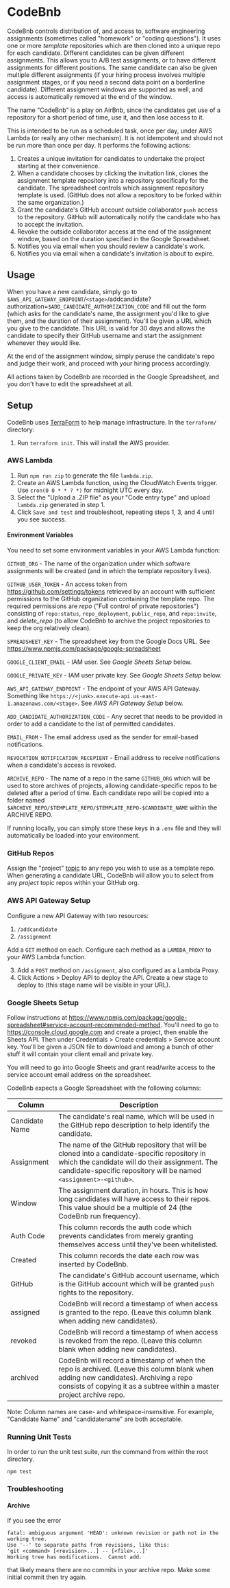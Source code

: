 # CodeBnb
CodeBnb controls distribution of, and access to, software engineering assignments (sometimes called "homework" or "coding questions"). It uses one or more _template_ repositories which are then cloned into a unique repo for each candidate. Different candidates can be given different assignments. This allows you to A/B test assignments, or to have different assignments for different positions. The same candidate can also be given multiple different assignments (if your hiring process involves multiple assignment stages, or if you need a second data point on a borderline candidate). Different assignment windows are supported as well, and access is automatically removed at the end of the window.

The name "CodeBnb" is a play on AirBnb, since the candidates get use of a repository for a short period of time, use it, and then lose access to it.

This is intended to be run as a scheduled task, once per day, under AWS Lambda (or really any other mechanism). It is not idempotent and should not be run more than once per day. It performs the following actions:

1. Creates a unique invitation for candidates to undertake the project starting at their convenience.
2. When a candidate chooses by clicking the invitation link, clones the assignment template repository into a repository specifically for the candidate. The spreadsheet controls which assignment repository template is used. (GitHub does not allow a repository to be forked within the same organization.)
3. Grant the candidate's GitHub account outside collaborator `push` access to the repository. GitHub will automatically notify the candidate who has to accept the invitation.
5. Revoke the outside collaborator access at the end of the assignment window, based on the duration specified in the Google Spreadsheet.
6. Notifies you via email when you should review a candidate's work.
7. Notifies you via email when a candidate's invitation is about to expire.

## Usage
When you have a new candidate, simply go to `$AWS_API_GATEWAY_ENDPOINT`/`<stage>`/addcandidate?authorization=`$ADD_CANDIDATE_AUTHORIZATION_CODE` and fill out the form (which asks for the candidate's name, the assignment you'd like to give them, and the duration of their assignment). You'll be given a URL which you give to the candidate. This URL is valid for 30 days and allows the candidate to specify their GitHub username and start the assignment whenever they would like.

At the end of the assignment window, simply peruse the candidate's repo and judge their work, and proceed with your hiring process accordingly.

All actions taken by CodeBnb are recorded in the Google Spreadsheet, and you don't have to edit the spreadsheet at all.

## Setup
CodeBnb uses [TerraForm](http://terraform.io) to help manage infrastructure. In the `terraform/` directory:

1. Run `terraform init`. This will install the AWS provider.

### AWS Lambda
1. Run `npm run zip` to generate the file `lambda.zip`.
2. Create an AWS Lambda function, using the CloudWatch Events trigger. Use `cron(0 0 * * ? *)` for midnight UTC every day.
3. Select the "Upload a .ZIP file" as your "Code entry type" and upload `lambda.zip` generated in step 1.
4. Click `Save and test` and troubleshoot, repeating steps 1, 3, and 4 until you see success.

#### Environment Variables

You need to set some environment variables in your AWS Lambda function:

`GITHUB_ORG` - The name of the organization under which software assignments will be created (and in which the template repository lives).

`GITHUB_USER_TOKEN` - An access token from https://github.com/settings/tokens retrieved by an account with sufficient permissions to the GitHub organization containing the template repo. The required permissions are *repo* ("Full control of private repositories") consisting of `repo:status`, `repo_deployment`, `public_repo`, and `repo:invite`, and *delete_repo* (to allow CodeBnb to archive the project repositories to keep the org relatively clean).

`SPREADSHEET_KEY` - The spreadsheet key from the Google Docs URL. See https://www.npmjs.com/package/google-spreadsheet

`GOOGLE_CLIENT_EMAIL` - IAM user. See _Google Sheets Setup_ below.

`GOOGLE_PRIVATE_KEY` - IAM user private key. See _Google Sheets Setup_ below.

`AWS_API_GATEWAY_ENDPOINT` - The endpoint of your AWS API Gateway. Something like `https://<junk>.execute-api.us-east-1.amazonaws.com/<stage>`. See _AWS API Gateway Setup_ below.

`ADD_CANDIDATE_AUTHORIZATION_CODE` - Any secret that needs to be provided in order to add a candidate to the list of permitted candidates.

`EMAIL_FROM` - The email address used as the sender for email-based notifications.

`REVOCATION_NOTIFICATION_RECEPIENT` - Email address to receive notifications when a candidate's access is revoked.

`ARCHIVE_REPO` - The name of a repo in the same `GITHUB_ORG` which will be used to store archives of projects, allowing candidate-specific repos to be deleted after a period of time. Each candidate repo will be copied into a folder named `$ARCHIVE_REPO/$TEMPLATE_REPO/$TEMPLATE_REPO-$CANDIDATE_NAME` within the ARCHIVE REPO.

If running locally, you can simply store these keys in a `.env` file and they will automatically be loaded into your environment.

### GitHub Repos
Assign the "project" [topic](https://help.github.com/articles/about-topics/) to any repo you wish to use as a template repo. When generating a candidate URL, CodeBnb will allow you to select from any _project_ topic repos within your GitHub org.

### AWS API Gateway Setup
Configure a new API Gateway with two resources:

1. `/addcandidate`
2. `/assignment`

Add a `GET` method on each. Configure each method as a `LAMBDA_PROXY` to your AWS Lambda function.

3. Add a `POST` method on `/assignment`, also configured as a Lambda Proxy.
4. Click Actions > Deploy API to deploy the API. Create a new stage to deploy to (this stage name will be visible in your URL).

### Google Sheets Setup
Follow instructions at https://www.npmjs.com/package/google-spreadsheet#service-account-recommended-method. You'll need to go to https://console.cloud.google.com and create a project, then enable the Sheets API. Then under Credentials > Create credentials > Service account key. You'll be given a JSON file to download and among a bunch of other stuff it will contain your client email and private key.

You will need to go into Google Sheets and grant read/write access to the service account email address on the spreadsheet.

CodeBnb expects a Google Spreadsheet with the following columns:

Column | Description
------------|------------
Candidate Name | The candidate's real name, which will be used in the GitHub repo description to help identify the candidate.
Assignment |  The name of the GitHub repository that will be cloned into a candidate-specific repository in which the candidate will do their assignment. The candidate-specific repository will be named `<assignment>-<github>`.
Window | The assignment duration, in hours. This is how long candidates will have access to their repos. This value should be a multiple of 24 (the CodeBnb run frequency).
Auth Code | This column records the auth code which prevents candidates from merely granting themselves access until they've been whitelisted.
Created | This column records the date each row was inserted by CodeBnb.
GitHub | The candidate's GitHub account username, which is the GitHub account which will be granted `push` rights to the repository.
assigned | CodeBnb will record a timestamp of when access is granted to the repo. (Leave this column blank when adding new candidates).
revoked | CodeBnb will record a timestamp of when access is revoked from the repo. (Leave this column blank when adding new candidates).
archived | CodeBnb will record a timestamp of when the repo is archived. (Leave this column blank when adding new candidates). Archiving a repo consists of copying it as a subtree within a master project archive repo.

Note: Column names are case- and whitespace-insensitive. For example, "Candidate Name" and "candidatename" are both acceptable.

### Running Unit Tests

In order to run the unit test suite, run the command from within the root directory.
```
npm test
```

### Troubleshooting
#### Archive
If you see the error
```
fatal: ambiguous argument 'HEAD': unknown revision or path not in the working tree.
Use '--' to separate paths from revisions, like this:
'git <command> [<revision>...] -- [<file>...]'
Working tree has modifications.  Cannot add.
```
that likely means there are no commits in your archive repo. Make some initial commit then try again.
